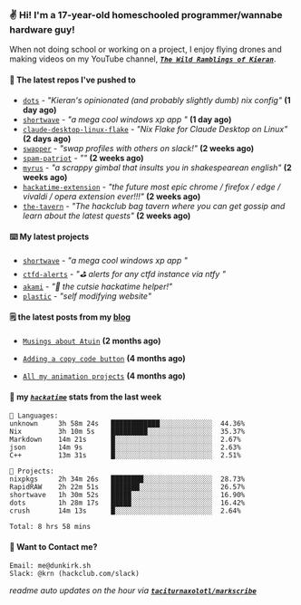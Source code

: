 ### ✌️ Hi! I'm a 17-year-old homeschooled programmer/wannabe hardware guy!

When not doing school or working on a project, I enjoy flying drones and making videos on my YouTube channel, [**_`The Wild Ramblings of Kieran`_**](https://youtube.com/@kieran.rambles).

#### 👷 The latest repos I've pushed to

- [`dots`](https://github.com/taciturnaxolotl/dots) - _"Kieran's opinionated (and probably slightly dumb) nix config"_ **(1 day ago)**
- [`shortwave`](https://github.com/taciturnaxolotl/shortwave) - _"a mega cool windows xp app "_ **(1 day ago)**
- [`claude-desktop-linux-flake`](https://github.com/k3d3/claude-desktop-linux-flake) - _"Nix Flake for Claude Desktop on Linux"_ **(2 days ago)**
- [`swapper`](https://github.com/taciturnaxolotl/swapper) - _"swap profiles with others on slack!"_ **(2 weeks ago)**
- [`spam-patriot`](https://github.com/taciturnaxolotl/spam-patriot) - _""_ **(2 weeks ago)**
- [`myrus`](https://github.com/taciturnaxolotl/myrus) - _"a scrappy gimbal that insults you in shakespearean english"_ **(2 weeks ago)**
- [`hackatime-extension`](https://github.com/taciturnaxolotl/hackatime-extension) - _"the future most epic chrome / firefox / edge / vivaldi / opera extension ever!!!"_ **(2 weeks ago)**
- [`the-tavern`](https://github.com/taciturnaxolotl/the-tavern) - _"The hackclub bag tavern where you can get gossip and learn about the latest quests"_ **(2 weeks ago)**

#### ⌨️ My latest projects

- [`shortwave`](https://github.com/taciturnaxolotl/shortwave) - _"a mega cool windows xp app "_
- [`ctfd-alerts`](https://github.com/taciturnaxolotl/ctfd-alerts) - _"⛳ alerts for any ctfd instance via ntfy "_
- [`akami`](https://github.com/taciturnaxolotl/akami) - _"🌷 the cutsie hackatime helper!"_
- [`plastic`](https://github.com/taciturnaxolotl/plastic) - _"self modifying website"_

#### 🗒️ the latest posts from my [blog](https://dunkirk.sh)

- [`Musings about Atuin`](https://dunkirk.sh/blog/atuin/) **(2 months ago)**

- [`Adding a copy code button`](https://dunkirk.sh/blog/adding-a-copy-button/) **(4 months ago)**

- [`All my animation projects`](https://dunkirk.sh/blog/my-animations/) **(4 months ago)**



#### 📡 my [_`hackatime`_](https://waka.hackclub.com) stats from the last week

```text
💾 Languages:
unknown     3h 58m 24s   ████████████░░░░░░░░░░░░░  44.36%
Nix         3h 10m 5s    █████████░░░░░░░░░░░░░░░░  35.37%
Markdown    14m 21s      █░░░░░░░░░░░░░░░░░░░░░░░░  2.67%
json        14m 9s       █░░░░░░░░░░░░░░░░░░░░░░░░  2.63%
C++         13m 31s      █░░░░░░░░░░░░░░░░░░░░░░░░  2.51%

💼 Projects:
nixpkgs     2h 34m 26s   ████████░░░░░░░░░░░░░░░░░  28.73%
RapidRAW    2h 22m 51s   ███████░░░░░░░░░░░░░░░░░░  26.57%
shortwave   1h 30m 52s   █████░░░░░░░░░░░░░░░░░░░░  16.90%
dots        1h 28m 17s   █████░░░░░░░░░░░░░░░░░░░░  16.42%
crush       14m 13s      █░░░░░░░░░░░░░░░░░░░░░░░░  2.64%

Total: 8 hrs 58 mins
```

#### 📮 Want to Contact me?

```text
Email: me@dunkirk.sh
Slack: @krn (hackclub.com/slack)
```

_readme auto updates on the hour via [**`taciturnaxolotl/markscribe`**](https://github.com/taciturnaxolotl/markscribe)_

